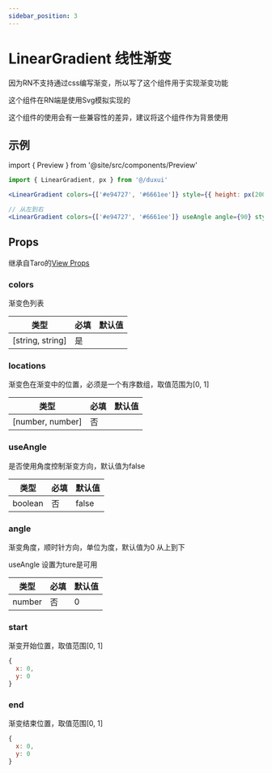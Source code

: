 ```yaml
---
sidebar_position: 3
---
```


# LinearGradient 线性渐变

因为RN不支持通过css编写渐变，所以写了这个组件用于实现渐变功能

这个组件在RN端是使用Svg模拟实现的

这个组件的使用会有一些兼容性的差异，建议将这个组件作为背景使用

## 示例

import { Preview } from '@site/src/components/Preview'

<Preview name='LinearGradient' />

```jsx
import { LinearGradient, px } from '@/duxui'

<LinearGradient colors={['#e94727', '#6661ee']} style={{ height: px(200) }}></LinearGradient>

// 从左到右
<LinearGradient colors={['#e94727', '#6661ee']} useAngle angle={90} style={{ height: px(200) }}></LinearGradient>
```

## Props

继承自Taro的[View Props](https://nervjs.github.io/taro-docs/docs/components/viewContainer/view#viewprops)

### colors

渐变色列表

| 类型 | 必填 | 默认值 |
| ---- | -------- | ------- |
| [string, string] | 是 |  |

### locations

渐变色在渐变中的位置，必须是一个有序数组，取值范围为[0, 1]

| 类型 | 必填 | 默认值 |
| ---- | -------- | ------- |
| [number, number] | 否 |  |

### useAngle

是否使用角度控制渐变方向，默认值为false

| 类型 | 必填 | 默认值 |
| ---- | -------- | ------- |
| boolean | 否 | false |

### angle

渐变角度，顺时针方向，单位为度，默认值为0 从上到下

useAngle 设置为ture是可用

| 类型 | 必填 | 默认值 |
| ---- | -------- | ------- |
| number | 否 | 0 |

### start

渐变开始位置，取值范围[0, 1]

```js
{
  x: 0,
  y: 0
}
```

### end

渐变结束位置，取值范围[0, 1]

```js
{
  x: 0,
  y: 0
}
```